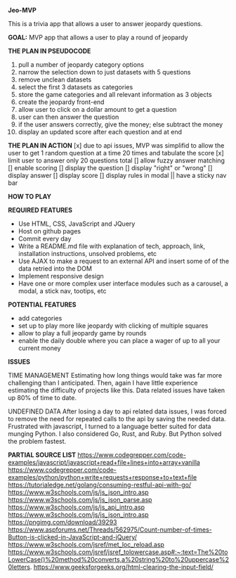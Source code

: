 **Jeo-MVP**

This is a trivia app that allows a user to answer jeopardy questions.


**GOAL:**
MVP app that allows a user to play a round of jeopardy


**THE PLAN IN PSEUDOCODE**
1. pull a number of jeopardy category options
2. narrow the selection down to just datasets with 5 questions
3. remove unclean datasets
4. select the first 3 datasets as categories
5. store the game categories and all relevant information as 3 objects
6. create the jeopardy front-end
7. allow user to click on a dollar amount to get a question
8. user can then answer the question
9. if the user answers correctly, give the money; else subtract the money
10. display an updated score after each question and at end


**THE PLAN IN ACTION**
[x] due to api issues, MVP was simplifid to allow the user to get 1 random question at a time 20 times and tabulate the score
[x] limit user to answer only 20 questions total
[] allow fuzzy answer matching
[] enable scoring
[] display the question
[] display "right" or "wrong"
[] display answer
[] display score
[] display rules in modal || have a sticky nav bar


**HOW TO PLAY**





**REQUIRED FEATURES**
* Use HTML, CSS, JavaScript and JQuery
* Host on github pages
* Commit every day
* Write a README.md file with explanation of tech, approach, link, installation instructions, unsolved problems, etc
* Use AJAX to make a request to an external API and insert some of of the data retried into the DOM
* Implement responsive design
* Have one or more complex user interface modules such as a carousel, a modal, a stick nav, tootips, etc


**POTENTIAL FEATURES**
* add categories
* set up to play more like jeopardy with clicking of multiple squares
* allow to play a full jeopardy game by rounds
* enable the daily double where you can place a wager of up to all your current money


**ISSUES**

TIME MANAGEMENT
Estimating how long things would take was far more challenging than I anticipated.
Then, again I have little experience estimating the difficulty of projects like this. Data related issues have taken up 80% of time to date.


UNDEFINED DATA
After losing a day to api related data issues, I was forced to remove the need for repeated calls to the api by saving the needed data.
Frustrated with javascript, I turned to a language better suited for data munging Python. I also considered Go, Rust, and Ruby. But Python solved the problem fastest.


**PARTIAL SOURCE LIST**
https://www.codegrepper.com/code-examples/javascript/javascript+read+file+lines+into+array+vanilla
https://www.codegrepper.com/code-examples/python/python+write+requests+response+to+text+file
https://tutorialedge.net/golang/consuming-restful-api-with-go/
https://www.w3schools.com/js/js_json_intro.asp
https://www.w3schools.com/js/js_json_parse.asp
https://www.w3schools.com/js/js_api_intro.asp
https://www.w3schools.com/js/js_json_intro.asp
https://pngimg.com/download/39293
https://www.aspforums.net/Threads/562975/Count-number-of-times-Button-is-clicked-in-JavaScript-and-jQuery/
https://www.w3schools.com/jsref/met_loc_reload.asp
https://www.w3schools.com/jsref/jsref_tolowercase.asp#:~:text=The%20toLowerCase()%20method%20converts,a%20string%20to%20uppercase%20letters.
https://www.geeksforgeeks.org/html-clearing-the-input-field/

